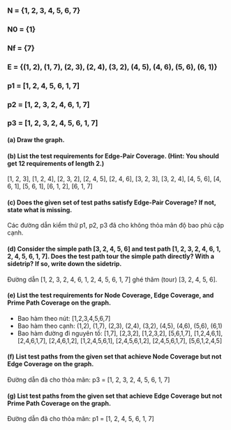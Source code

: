 ### N = {1, 2, 3, 4, 5, 6, 7}
### N0 = {1}
### Nf = {7}
### E = {(1, 2), (1, 7), (2, 3), (2, 4), (3, 2), (4, 5), (4, 6), (5, 6), (6, 1)}
### p1 = [1, 2, 4, 5, 6, 1, 7]
### p2 = [1, 2, 3, 2, 4, 6, 1, 7]
### p3 = [1, 2, 3, 2, 4, 5, 6, 1, 7]
#### (a) Draw the graph.

#### (b) List the test requirements for Edge-Pair Coverage. (Hint: You should get 12 requirements of length 2.)
[1, 2, 3], [1, 2, 4], [2, 3, 2], [2, 4, 5], [2, 4, 6], [3, 2, 3], [3, 2, 4], [4, 5, 6], [4, 6, 1], [5, 6, 1], [6, 1, 2], [6, 1, 7]
#### (c) Does the given set of test paths satisfy Edge-Pair Coverage? If not, state what is missing.
Các đường dẫn kiểm thử p1, p2, p3 đã cho không thỏa mãn độ bao phủ cặp cạnh.
#### (d) Consider the simple path **[3, 2, 4, 5, 6]** and test path **[1, 2, 3, 2, 4, 6, 1, 2, 4, 5, 6, 1, 7]**. Does the test path tour the simple path directly? With a sidetrip? If so, write down the sidetrip.
Đường dẫn [1, 2, 3, 2, 4, 6, 1, 2, 4, 5, 6, 1, 7] ghé thăm (tour) [3, 2, 4, 5, 6].
#### (e) List the test requirements for Node Coverage, Edge Coverage, and Prime Path Coverage on the graph.
- Bao hàm theo nút: [1,2,3,4,5,6,7]
- Bao hàm theo cạnh: (1,2), (1,7), (2,3), (2,4), (3,2), (4,5), (4,6), (5,6), (6,1)
- Bao hàm đường đi nguyên tố: [1,7], [2,3,2], [1,2,3,2], [5,6,1,7], [1,2,4,6,1], [2,4,6,1,7], [2,4,6,1,2], [1,2,4,5,6,1], [2,4,5,6,1,2], [2,4,5,6,1,7], [5,6,1,2,4,5]
#### (f) List test paths from the given set that achieve Node Coverage but not Edge Coverage on the graph.
Đường dẫn đã cho thỏa mãn: p3 = [1, 2, 3, 2, 4, 5, 6, 1, 7]
#### (g) List test paths from the given set that achieve Edge Coverage but not Prime Path Coverage on the graph.
Đường dẫn đã cho thỏa mãn: p1 = [1, 2, 4, 5, 6, 1, 7]
